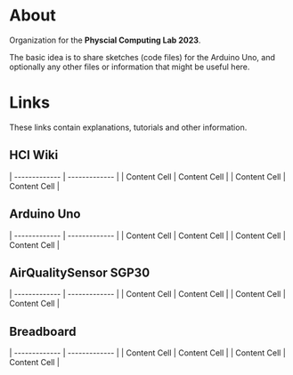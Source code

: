 # About

Organization for the **Physcial Computing Lab 2023**.

The basic idea is to share sketches (code files) for the Arduino Uno,
and optionally any other files or information that might be useful here.

# Links

These links contain explanations, tutorials and other information.

## HCI Wiki

| ------------- | ------------- |
| Content Cell  | Content Cell  |
| Content Cell  | Content Cell  |

## Arduino Uno

| ------------- | ------------- |
| Content Cell  | Content Cell  |
| Content Cell  | Content Cell  |

## AirQualitySensor SGP30

| ------------- | ------------- |
| Content Cell  | Content Cell  |
| Content Cell  | Content Cell  |

## Breadboard

| ------------- | ------------- |
| Content Cell  | Content Cell  |
| Content Cell  | Content Cell  |







